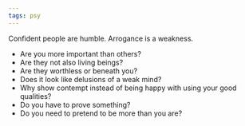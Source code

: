 ```yaml
---
tags: psy
---
```



Confident people are humble. Arrogance is a weakness. 

- Are you more important than others? 
- Are they not also living beings? 
- Are they worthless or beneath you? 
- Does it look like delusions of a weak mind? 
- Why show contempt instead of being happy with using your good qualities?
- Do you have to prove something?
- Do you need to pretend to be more than you are?

